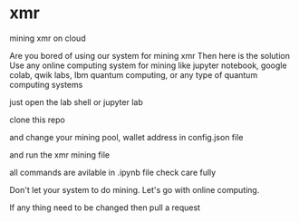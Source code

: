 # xmr
mining xmr on cloud 

Are you bored of using our system for mining xmr 
Then here is the solution  
Use any online computing system for mining like jupyter notebook, google colab, qwik labs, Ibm quantum computing, or any type of quantum computing systems

just open the lab shell or jupyter lab 

clone this repo 

and change your mining pool, wallet address in config.json file 

and run the xmr mining file 

all commands are avilable in .ipynb file check care fully 

Don't let your system to do mining. Let's go with online computing.


If any thing need to be changed then pull a request 
